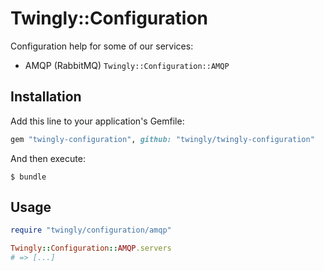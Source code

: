 # Twingly::Configuration

Configuration help for some of our services:

* AMQP (RabbitMQ) `Twingly::Configuration::AMQP`

## Installation

Add this line to your application's Gemfile:

```ruby
gem "twingly-configuration", github: "twingly/twingly-configuration"
```

And then execute:

    $ bundle

## Usage

```Ruby
require "twingly/configuration/amqp"

Twingly::Configuration::AMQP.servers
# => [...]
```
